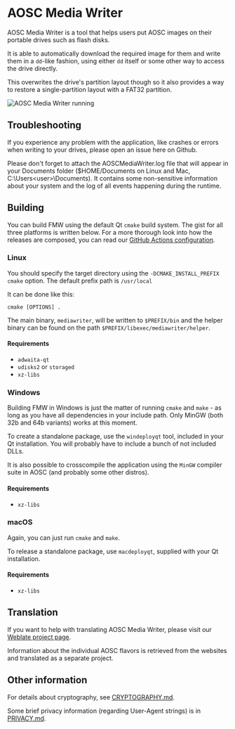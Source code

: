 # AOSC Media Writer

AOSC Media Writer is a tool that helps users put AOSC images on their portable drives such as flash disks.

It is able to automatically download the required image for them and write them in a `dd`-like fashion, using either `dd` itself or some other way to access the drive directly.

This overwrites the drive's partition layout though so it also provides a way to restore a single-partition layout with a FAT32 partition.

![AOSC Media Writer running](/dist/screenshots/linux_main.png)

## Troubleshooting

If you experience any problem with the application, like crashes or errors when writing to your drives, please open an issue here on Github.

Please don't forget to attach the AOSCMediaWriter.log file that will appear in your Documents folder ($HOME/Documents on Linux and Mac, C:\Users\<user>\Documents). It contains some non-sensitive information about your system and the log of all events happening during the runtime.

## Building

You can build FMW using the default Qt `cmake` build system. The gist for all three platforms is written below. For a more thorough look into how the releases are composed, you can read our [GitHub Actions configuration](https://github.com/AOSC-Dev/MediaWriter/blob/master/.github/workflows/ccpp.yml).

### Linux

You should specify the target directory using the `-DCMAKE_INSTALL_PREFIX` `cmake` option. The default prefix path is `/usr/local`

It can be done like this:

`cmake [OPTIONS] .`

The main binary, `mediawriter`, will be written to `$PREFIX/bin` and the helper binary can be found on the path `$PREFIX/libexec/mediawriter/helper`.

#### Requirements

* `adwaita-qt`
* `udisks2` or `storaged`
* `xz-libs`

### Windows

Building FMW in Windows is just the matter of running `cmake` and `make` - as long as you have all dependencies in your include path. Only MinGW (both 32b and 64b variants) works at this moment.

To create a standalone package, use the `windeployqt` tool, included in your Qt installation. You will probably have to include a bunch of not included DLLs.

It is also possible to crosscompile the application using the `MinGW` compiler suite in AOSC (and probably some other distros).

#### Requirements

* `xz-libs`

### macOS

Again, you can just run `cmake` and `make`.

To release a standalone package, use `macdeployqt`, supplied with your Qt installation.

#### Requirements

* `xz-libs`

## Translation

If you want to help with translating AOSC Media Writer, please visit our [Weblate project page](https://translate.fedoraproject.org/projects/fedora-media-writer/mediawriter/).

Information about the individual AOSC flavors is retrieved from the websites and translated as a separate project.

## Other information

For details about cryptography, see [CRYPTOGRAPHY.md](CRYPTOGRAPHY.md).

Some brief privacy information (regarding User-Agent strings) is in [PRIVACY.md](PRIVACY.md).
